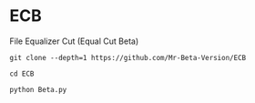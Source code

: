 # ECB
File Equalizer Cut (Equal Cut Beta)

```
git clone --depth=1 https://github.com/Mr-Beta-Version/ECB

cd ECB

python Beta.py

```
